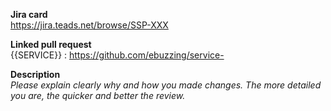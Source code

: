 **Jira card**  
https://jira.teads.net/browse/SSP-XXX

**Linked pull request**  
{{SERVICE}} : https://github.com/ebuzzing/service-

**Description**  
*Please explain clearly why and how you made changes. The more detailed you are, the quicker and better the review.*
